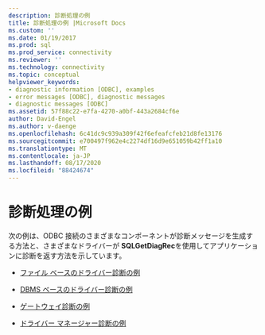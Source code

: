 ```yaml
---
description: 診断処理の例
title: 診断処理の例 |Microsoft Docs
ms.custom: ''
ms.date: 01/19/2017
ms.prod: sql
ms.prod_service: connectivity
ms.reviewer: ''
ms.technology: connectivity
ms.topic: conceptual
helpviewer_keywords:
- diagnostic information [ODBC], examples
- error messages [ODBC], diagnostic messages
- diagnostic messages [ODBC]
ms.assetid: 57f88c22-e7fa-4270-a0bf-443a2684cf6e
author: David-Engel
ms.author: v-daenge
ms.openlocfilehash: 6c41dc9c939a309f42f6efeafcfeb21d8fe13176
ms.sourcegitcommit: e700497f962e4c2274df16d9e651059b42ff1a10
ms.translationtype: MT
ms.contentlocale: ja-JP
ms.lasthandoff: 08/17/2020
ms.locfileid: "88424674"
---
```

# <a name="diagnostic-handling-examples"></a>診断処理の例
次の例は、ODBC 接続のさまざまなコンポーネントが診断メッセージを生成する方法と、さまざまなドライバーが **SQLGetDiagRec**を使用してアプリケーションに診断を返す方法を示しています。  
  
-   [ファイル ベースのドライバー診断の例](../../../odbc/reference/develop-app/file-based-driver-diagnostic-example.md)  
  
-   [DBMS ベースのドライバー診断の例](../../../odbc/reference/develop-app/dbms-based-driver-diagnostic-example.md)  
  
-   [ゲートウェイ診断の例](../../../odbc/reference/develop-app/gateways-diagnostic-example.md)  
  
-   [ドライバー マネージャー診断の例](../../../odbc/reference/develop-app/driver-manager-diagnostic-example.md)
